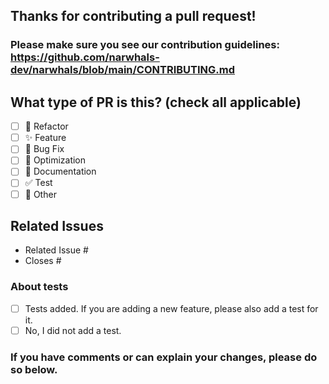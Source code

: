 
## Thanks for contributing a pull request! 
### Please make sure you see our contribution guidelines: https://github.com/narwhals-dev/narwhals/blob/main/CONTRIBUTING.md

## What type of PR is this? (check all applicable)

- [ ] 💾 Refactor
- [ ] ✨ Feature
- [ ] 🐛 Bug Fix
- [ ] 🔧 Optimization
- [ ] 📝 Documentation
- [ ] ✅ Test
- [ ] 🐳 Other

## Related Issues 

- Related Issue # 
- Closes #

### About tests

- [ ] Tests added. If you are adding a new feature, please also add a test for it. 
- [ ] No, I did not add a test.

### If you have comments or can explain your changes, please do so below.

